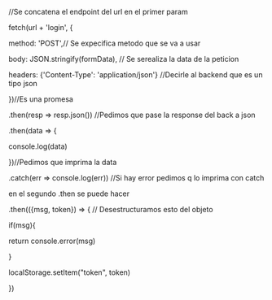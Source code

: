 ﻿
//Se concatena el endpoint del url en el primer param

fetch(url + 'login', {

method: 'POST',// Se expecifica metodo que se va a usar

body: JSON.stringify(formData), // Se serealiza la data de la peticion

headers: {'Content-Type': 'application/json'} //Decirle al backend que es un tipo json

})//Es una promesa

.then(resp => resp.json()) //Pedimos que pase la response del back a json

.then(data => {

console.log(data)

})//Pedimos que imprima la data

.catch(err => console.log(err)) //Si hay error pedimos q lo imprima con catch

en el segundo .then se puede hacer

.then(({msg, token}) => { // Desestructuramos esto del objeto

if(msg){

return console.error(msg)

}

localStorage.setItem("token", token)

})
